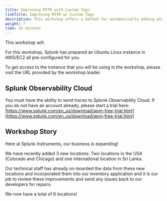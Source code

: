```yaml
---
title: Improving MTTR with Custom Tags
linkTitle: Improving MTTR w/ Custom Tags
description: This workshop offers a method for automatically adding annotations to your application.
weight: 7
time: 45 minutes
---
```


This workshop will:

For this workshop, Splunk has prepared an Ubuntu Linux instance in AWS/EC2 all pre-configured for you.

To get access to the instance that you will be using in the workshop, please visit the URL provided by the workshop leader.

## Splunk Observability Cloud

You must have the ability to send traces to Splunk Observability Cloud. If you do not have an account already, please start a trial here: [https://www.splunk.com/en_us/download/apm-free-trial.html](https://www.splunk.com/en_us/download/apm-free-trial.html)

## Workshop Story

Here at Splunk Instruments, our business is expanding!

We have recently added 3 new locations: Two locations in the USA (Colorado and Chicago) and one international location in Sri Lanka.

Our technical staff has already on-boarded the data from these new locations and incorporated them into our inventory application and it is our job to review these improvements and send any issues back to our developers for repairs.

We now have a total of 6 locations!
